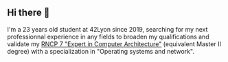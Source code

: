 ## Hi there 👋

I'm a 23 years old student at 42Lyon since 2019, searching for my next professionnal experience in any fields to broaden my qualifications and validate my [RNCP 7 "Expert in Computer Architecture"](https://www.francecompetences.fr/recherche/rncp/36137/) (equivalent Master II degree) with a specialization in "Operating systems and network".

<!--
**benprz/benprz** is a ✨ _special_ ✨ repository because its `README.md` (this file) appears on your GitHub profile.

Here are some ideas to get you started:

- 🔭 I’m currently working on ...
- 🌱 I’m currently learning ...
- 👯 I’m looking to collaborate on ...
- 🤔 I’m looking for help with ...
- 💬 Ask me about ...
- 📫 How to reach me: ...
- 😄 Pronouns: ...
- ⚡ Fun fact: ...
-->
